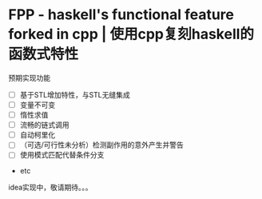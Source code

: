 # FPP - haskell's functional feature forked in cpp | 使用cpp复刻haskell的函数式特性
预期实现功能
- [ ] 基于STL增加特性，与STL无缝集成
- [ ] 变量不可变
- [ ] 惰性求值
- [ ] 流畅的链式调用
- [ ] 自动柯里化
- [ ] （可选/可行性未分析）检测副作用的意外产生并警告
- [ ] 使用模式匹配代替条件分支
- etc

idea实现中，敬请期待。。。